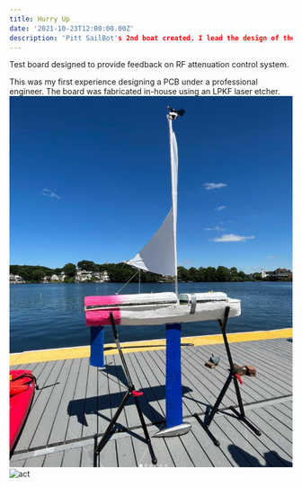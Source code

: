 ```yaml
---
title: Hurry Up
date: '2021-10-23T12:00:00.00Z'
description: 'Pitt SailBot's 2nd boat created. I lead the design of the electronics hardware and contributed to the automation/localization software'
---
```

Test board designed to provide feedback on RF attenuation control system.

This was my first experience designing a PCB under a professional engineer. The board was fabricated in-house using an LPKF laser etcher.
![non](./hurryup.PNG)
![act](./act.JPG)